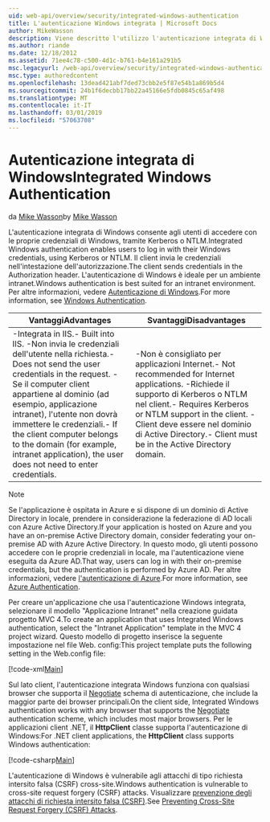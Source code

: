 ```yaml
---
uid: web-api/overview/security/integrated-windows-authentication
title: L'autenticazione Windows integrata | Microsoft Docs
author: MikeWasson
description: Viene descritto l'utilizzo l'autenticazione integrata di Windows nell'API Web ASP.NET.
ms.author: riande
ms.date: 12/18/2012
ms.assetid: 71ee4c78-c500-4d1c-b761-b4e161a291b5
msc.legacyurl: /web-api/overview/security/integrated-windows-authentication
msc.type: authoredcontent
ms.openlocfilehash: 13dead421abf7ded73cbb2e5f87e54b1a869b5d4
ms.sourcegitcommit: 24b1f6decbb17bb22a45166e5fdb0845c65af498
ms.translationtype: MT
ms.contentlocale: it-IT
ms.lasthandoff: 03/01/2019
ms.locfileid: "57063708"
---
```

<a name="integrated-windows-authentication"></a><span data-ttu-id="f1ace-103">Autenticazione integrata di Windows</span><span class="sxs-lookup"><span data-stu-id="f1ace-103">Integrated Windows Authentication</span></span>
====================
<span data-ttu-id="f1ace-104">da [Mike Wasson](https://github.com/MikeWasson)</span><span class="sxs-lookup"><span data-stu-id="f1ace-104">by [Mike Wasson](https://github.com/MikeWasson)</span></span>

<span data-ttu-id="f1ace-105">L'autenticazione integrata di Windows consente agli utenti di accedere con le proprie credenziali di Windows, tramite Kerberos o NTLM.</span><span class="sxs-lookup"><span data-stu-id="f1ace-105">Integrated Windows authentication enables users to log in with their Windows credentials, using Kerberos or NTLM.</span></span> <span data-ttu-id="f1ace-106">Il client invia le credenziali nell'intestazione dell'autorizzazione.</span><span class="sxs-lookup"><span data-stu-id="f1ace-106">The client sends credentials in the Authorization header.</span></span> <span data-ttu-id="f1ace-107">L'autenticazione di Windows è ideale per un ambiente intranet.</span><span class="sxs-lookup"><span data-stu-id="f1ace-107">Windows authentication is best suited for an intranet environment.</span></span> <span data-ttu-id="f1ace-108">Per altre informazioni, vedere [Autenticazione di Windows](https://www.iis.net/configreference/system.webserver/security/authentication/windowsauthentication).</span><span class="sxs-lookup"><span data-stu-id="f1ace-108">For more information, see [Windows Authentication](https://www.iis.net/configreference/system.webserver/security/authentication/windowsauthentication).</span></span>

| <span data-ttu-id="f1ace-109">Vantaggi</span><span class="sxs-lookup"><span data-stu-id="f1ace-109">Advantages</span></span> | <span data-ttu-id="f1ace-110">Svantaggi</span><span class="sxs-lookup"><span data-stu-id="f1ace-110">Disadvantages</span></span> |
| --- | --- |
| <span data-ttu-id="f1ace-111">-Integrata in IIS.</span><span class="sxs-lookup"><span data-stu-id="f1ace-111">- Built into IIS.</span></span> <span data-ttu-id="f1ace-112">-Non invia le credenziali dell'utente nella richiesta.</span><span class="sxs-lookup"><span data-stu-id="f1ace-112">- Does not send the user credentials in the request.</span></span> <span data-ttu-id="f1ace-113">-Se il computer client appartiene al dominio (ad esempio, applicazione intranet), l'utente non dovrà immettere le credenziali.</span><span class="sxs-lookup"><span data-stu-id="f1ace-113">- If the client computer belongs to the domain (for example, intranet application), the user does not need to enter credentials.</span></span> | <span data-ttu-id="f1ace-114">-Non è consigliato per applicazioni Internet.</span><span class="sxs-lookup"><span data-stu-id="f1ace-114">- Not recommended for Internet applications.</span></span> <span data-ttu-id="f1ace-115">-Richiede il supporto di Kerberos o NTLM nel client.</span><span class="sxs-lookup"><span data-stu-id="f1ace-115">- Requires Kerberos or NTLM support in the client.</span></span> <span data-ttu-id="f1ace-116">-Client deve essere nel dominio di Active Directory.</span><span class="sxs-lookup"><span data-stu-id="f1ace-116">- Client must be in the Active Directory domain.</span></span> |

> [!NOTE]
> <span data-ttu-id="f1ace-117">Se l'applicazione è ospitata in Azure e si dispone di un dominio di Active Directory in locale, prendere in considerazione la federazione di AD locali con Azure Active Directory.</span><span class="sxs-lookup"><span data-stu-id="f1ace-117">If your application is hosted on Azure and you have an on-premise Active Directory domain, consider federating your on-premise AD with Azure Active Directory.</span></span> <span data-ttu-id="f1ace-118">In questo modo, gli utenti possono accedere con le proprie credenziali in locale, ma l'autenticazione viene eseguita da Azure AD.</span><span class="sxs-lookup"><span data-stu-id="f1ace-118">That way, users can log in with their on-premise credentials, but the authentication is performed by Azure AD.</span></span> <span data-ttu-id="f1ace-119">Per altre informazioni, vedere [l'autenticazione di Azure](../../../visual-studio/overview/2012/windows-azure-authentication.md).</span><span class="sxs-lookup"><span data-stu-id="f1ace-119">For more information, see [Azure Authentication](../../../visual-studio/overview/2012/windows-azure-authentication.md).</span></span>


<span data-ttu-id="f1ace-120">Per creare un'applicazione che usa l'autenticazione Windows integrata, selezionare il modello "Applicazione Intranet" nella creazione guidata progetto MVC 4.</span><span class="sxs-lookup"><span data-stu-id="f1ace-120">To create an application that uses Integrated Windows authentication, select the "Intranet Application" template in the MVC 4 project wizard.</span></span> <span data-ttu-id="f1ace-121">Questo modello di progetto inserisce la seguente impostazione nel file Web. config:</span><span class="sxs-lookup"><span data-stu-id="f1ace-121">This project template puts the following setting in the Web.config file:</span></span>

[!code-xml[Main](integrated-windows-authentication/samples/sample1.xml)]

<span data-ttu-id="f1ace-122">Sul lato client, l'autenticazione integrata Windows funziona con qualsiasi browser che supporta il [Negotiate](http://www.ietf.org/rfc/rfc4559.txt) schema di autenticazione, che include la maggior parte dei browser principali.</span><span class="sxs-lookup"><span data-stu-id="f1ace-122">On the client side, Integrated Windows authentication works with any browser that supports the [Negotiate](http://www.ietf.org/rfc/rfc4559.txt) authentication scheme, which includes most major browsers.</span></span> <span data-ttu-id="f1ace-123">Per le applicazioni client .NET, il **HttpClient** classe supporta l'autenticazione di Windows:</span><span class="sxs-lookup"><span data-stu-id="f1ace-123">For .NET client applications, the **HttpClient** class supports Windows authentication:</span></span>

[!code-csharp[Main](integrated-windows-authentication/samples/sample2.cs)]

<span data-ttu-id="f1ace-124">L'autenticazione di Windows è vulnerabile agli attacchi di tipo richiesta intersito falsa (CSRF) cross-site.</span><span class="sxs-lookup"><span data-stu-id="f1ace-124">Windows authentication is vulnerable to cross-site request forgery (CSRF) attacks.</span></span> <span data-ttu-id="f1ace-125">Visualizzare [prevenzione degli attacchi di richiesta intersito falsa (CSRF)](preventing-cross-site-request-forgery-csrf-attacks.md).</span><span class="sxs-lookup"><span data-stu-id="f1ace-125">See [Preventing Cross-Site Request Forgery (CSRF) Attacks](preventing-cross-site-request-forgery-csrf-attacks.md).</span></span>
